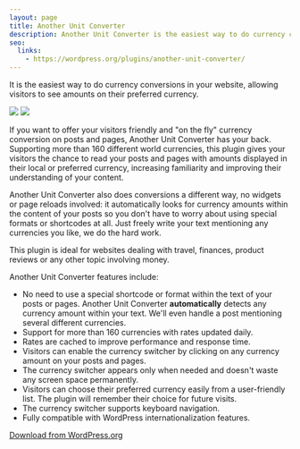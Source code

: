 ```yaml
---
layout: page
title: Another Unit Converter
description: Another Unit Converter is the easiest way to do currency conversions in your WordPress website, allowing visitors to see amounts on their preferred currency.
seo:
  links:
    - https://wordpress.org/plugins/another-unit-converter/
---
```


It is the easiest way to do currency conversions in your website, allowing visitors to see amounts on their preferred currency.

<div class="screenshots">
<img src="{{ "assets/screenshot-1.png" | relative_url }}" />
<img src="{{ "assets/screenshot-2.png" | relative_url }}" />
</div>

If you want to offer your visitors friendly and "on the fly" currency conversion on posts and pages, Another Unit Converter has your back. Supporting more than 160 different world currencies, this plugin gives your visitors the chance to read your posts and pages with amounts displayed in their local or preferred currency, increasing familiarity and improving their understanding of your content.

Another Unit Converter also does conversions a different way, no widgets or page reloads involved: it automatically looks for currency amounts within the content of your posts so you don't have to worry about using special formats or shortcodes at all. Just freely write your text mentioning any currencies you like, we do the hard work.

This plugin is ideal for websites dealing with travel, finances, product reviews or any other topic involving money.

Another Unit Converter features include:

- No need to use a special shortcode or format within the text of your posts or pages. Another Unit Converter **automatically** detects any currency amount within your text. We'll even handle a post mentioning several different currencies.
- Support for more than 160 currencies with rates updated daily.
- Rates are cached to improve performance and response time.
- Visitors can enable the currency switcher by clicking on any currency amount on your posts and pages.
- The currency switcher appears only when needed and doesn't waste any screen space permanently.
- Visitors can choose their preferred currency easily from a user-friendly list. The plugin will remember their choice for future visits.
- The currency switcher supports keyboard navigation.
- Fully compatible with WordPress internationalization features.

<a href="https://wordpress.org/plugins/another-unit-converter">Download from WordPress.org</a>
